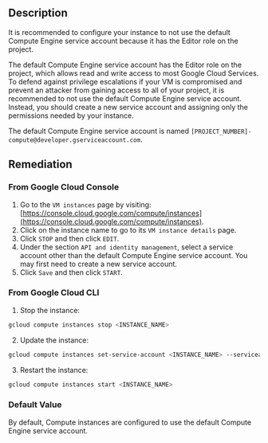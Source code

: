 ## Description

It is recommended to configure your instance to not use the default Compute Engine service account because it has the Editor role on the project.

The default Compute Engine service account has the Editor role on the project, which allows read and write access to most Google Cloud Services. To defend against privilege escalations if your VM is compromised and prevent an attacker from gaining access to all of your project, it is recommended to not use the default Compute Engine service account. Instead, you should create a new service account and assigning only the permissions
needed by your instance.

The default Compute Engine service account is named `[PROJECT_NUMBER]- compute@developer.gserviceaccount.com`.

## Remediation

### From Google Cloud Console

1. Go to the `VM instances` page by visiting: [https://console.cloud.google.com/compute/instances](https://console.cloud.google.com/compute/instances).
2. Click on the instance name to go to its `VM instance details` page.
3. Click `STOP` and then click `EDIT`.
4. Under the section `API and identity management`, select a service account other than the default Compute Engine service account. You may first need to create a new service account.
5. Click `Save` and then click `START`.

### From Google Cloud CLI

1. Stop the instance:

```bash
gcloud compute instances stop <INSTANCE_NAME>
```

2. Update the instance:

```bash
gcloud compute instances set-service-account <INSTANCE_NAME> --serviceaccount=<SERVICE_ACCOUNT>
```

3. Restart the instance:

```bash
gcloud compute instances start <INSTANCE_NAME>
```
### Default Value

By default, Compute instances are configured to use the default Compute Engine service account.
